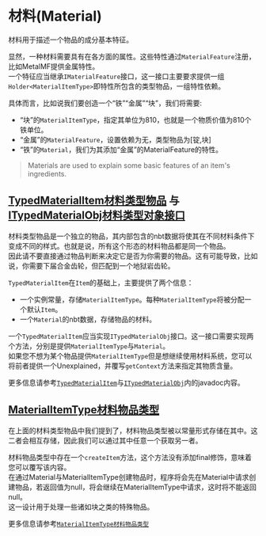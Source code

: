 # 材料(Material)

材料用于描述一个物品的成分基本特征。

显然，一种材料需要具有在各方面的属性。这些特性通过`MaterialFeature`注册，比如MetalMF提供金属特性。  
一个特征应当继承`IMaterialFeature`接口，这一接口主要要求提供一组`Holder<MaterialItemType>`即特性所包含的类型物品，一组特性依赖。  

具体而言，比如说我们要创造一个“铁”“金属”“块”，我们将需要:
* “块”的`MaterialItemType`，指定其单位为810，也就是一个物质价值为810个铁单位。
* “金属”的`MaterialFeature`，设置依赖为无，类型物品为\[锭,块\]
* “铁”的`Material`，我们为其添加“金属”的MaterialFeature的特性。

> Materials are used to explain some basic features of an item's ingredients. 

## [TypedMaterialItem材料类型物品](TypedMaterialItem.java) 与 [ITypedMaterialObj材料类型对象接口](ITypedMaterialObj.java)

材料类型物品是一个独立的物品，其内部包含的nbt数据将使其在不同材料条件下变成不同的样式。也就是说，所有这个形态的材料物品都是同一个物品。   
因此请不要直接通过物品判断来决定它是否为你需要的物品。这有可能导致，比如说，你需要下届合金齿轮，但匹配到一个地狱岩齿轮。

`TypedMaterialItem`在`Item`的基础上，主要提供了两个信息：
* 一个实例常量，存储`MaterialItemType`。每种`MaterialItemType`将被分配一个默认`Item`。
* 一个`Material`的nbt数据，存储物品的材料。

一个`TypedMaterialItem`应当实现`ITypedMaterialObj`接口。这一接口需要实现两个方法，分别是提供`MaterialItemType`与`Material`。  
如果您不想为某个物品提供`MaterialItemType`但是想继续使用材料系统，您可以将前者提供一个Unexplained，并覆写`getContext`方法来指定其物质含量。

更多信息请参考[`TypedMaterialItem`](TypedMaterialItem.java)与[`ITypedMaterialObj`](ITypedMaterialObj.java)内的javadoc内容。

## [MaterialItemType材料物品类型](MaterialItemType.java)

在上面的材料类型物品中我们提到了，材料物品类型被以常量形式存储在其中。这二者会相互存储，因此我们可以通过其中任意一个获取另一者。

材料物品类型中存在一个`createItem`方法，这个方法没有添加final修饰，意味着您可以覆写该内容。  
在通过Material与MaterialItemType创建物品时，程序将会先在Material中请求创建物品，若返回值为null，将会继续在MaterialItemType中请求，这时将不能返回null。  
这一设计用于处理一些诸如块之类的特殊物品。

更多信息请参考[`MaterialItemType材料物品类型`](MaterialItemType.java)